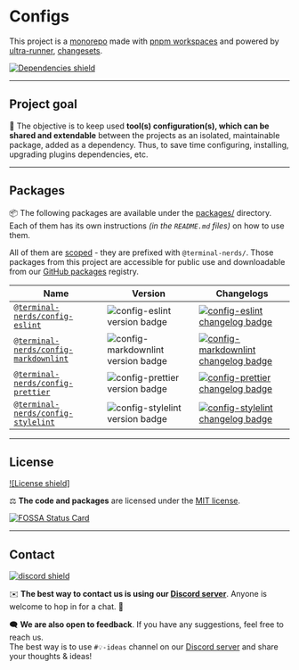 # Configs

This project is a [monorepo] made with [pnpm workspaces] and powered by
[ultra-runner], [changesets].

[monorepo]: https://en.wikipedia.org/wiki/Monorepo
[pnpm workspaces]: https://pnpm.io/workspaces
[ultra-runner]: https://github.com/folke/ultra-runner
[changesets]: https://github.com/changesets/changesets

[![Dependencies shield]][dependencies url]

[dependencies shield]: https://img.shields.io/librariesio/github/terminal-nerds/configs?style=for-the-badge
[dependencies url]: https://libraries.io/github/terminal-nerds/configs "Dependencies status"

---

## Project goal

🎯 The objective is to keep used **tool(s) configuration(s), which can be shared
and extendable** between the projects as an isolated, maintainable package,
added as a dependency. Thus, to save time configuring, installing, upgrading
plugins dependencies, etc.

---

## Packages

📦 The following packages are available under the [packages/](./packages)
directory. Each of them has its own instructions _(in the `README.md` files)_
on how to use them.

All of them are [scoped] - they are prefixed with `@terminal-nerds/`.
Those packages from this project are accessible for public use and downloadable
from our [GitHub packages] registry.

[scoped]: https://docs.npmjs.com/cli/v6/using-npm/scope
[github packages]: https://github.com/orgs/terminal-nerds/packages?repo_name=configs

| Name                                                         | Version                              | Changelogs                                                              |
| ------------------------------------------------------------ | ------------------------------------ | ----------------------------------------------------------------------- |
| [`@terminal-nerds/config-eslint`](config-eslint)             | ![config-eslint version badge]       | [![config-eslint changelog badge]][config-eslint changelog]             |
| [`@terminal-nerds/config-markdownlint`](config-markdownlint) | ![config-markdownlint version badge] | [![config-markdownlint changelog badge]][config-markdownlint changelog] |
| [`@terminal-nerds/config-prettier`](config-prettier)         | ![config-prettier version badge]     | [![config-prettier changelog badge]][config-prettier changelog]         |
| [`@terminal-nerds/config-stylelint`](config-stylelint)       | ![config-stylelint version badge]    | [![config-stylelint changelog badge]][config-stylelint changelog]       |

[config-eslint]: ./packages/eslint/README.md
[config-eslint version badge]: https://img.shields.io/github/package-json/v/terminal-nerds/configs?filename=packages%2Feslint%2Fpackage.json&style=flat-square
[config-eslint changelog badge]: https://img.shields.io/badge/changelog.xyz-%40terminal--nerds%2Fconfig--eslint-informational?style=flat-square
[config-eslint changelog]: https://changelogs.xyz/@terminal-nerds/config-eslint
[config-markdownlint]: ./packages/markdownlint/README.md
[config-markdownlint version badge]: https://img.shields.io/github/package-json/v/terminal-nerds/configs?filename=packages%2Fmarkdownlint%2Fpackage.json&style=flat-square
[config-markdownlint changelog badge]: https://img.shields.io/badge/changelog.xyz-%40terminal--nerds%2Fconfig--markdownlint-informational?style=flat-square
[config-markdownlint changelog]: https://changelogs.xyz/@terminal-nerds/config-markdownlint
[config-prettier]: ./packages/prettier/README.md
[config-prettier version badge]: https://img.shields.io/github/package-json/v/terminal-nerds/configs?filename=packages%2Fprettier%2Fpackage.json&style=flat-square
[config-prettier changelog badge]: https://img.shields.io/badge/changelog.xyz-%40terminal--nerds%2Fconfig--prettier-informational?style=flat-square
[config-prettier changelog]: https://changelogs.xyz/@terminal-nerds/config-prettier
[config-stylelint]: ./packages/stylelint/README.md
[config-stylelint version badge]: https://img.shields.io/github/package-json/v/terminal-nerds/configs?filename=packages%2Fstylelint%2Fpackage.json&style=flat-square
[config-stylelint changelog badge]: https://img.shields.io/badge/changelog.xyz-%40terminal--nerds%2Fconfig--stylelint-informational?style=flat-square
[config-stylelint changelog]: https://changelogs.xyz/@terminal-nerds/config-stylelint

---

## License

[![License shield]](./LICENSE.md "Project's license")

⚖️ **The code and packages** are licensed under the [MIT license](./LICENSE.md).

[![FOSSA Status Card]][fossa status]

[fossa status card]: https://app.fossa.com/api/projects/git%2Bgithub.com%2Fxeho91%2Fconfigs.svg?type=large
[fossa status]: https://app.fossa.com/projects/git%2Bgithub.com%2Fxeho91%2Fconfigs?ref=badge_large

---

## Contact

[![discord shield]][discord server]

✉️ **The best way to contact us is using our [Discord server]**. Anyone is
welcome to hop in for a chat. 🙂

[discord server]: https://discord.gg/decp3g7BEN
[discord shield]: https://img.shields.io/discord/862890839537877012?label=Discord&logo=discord&style=for-the-badge
[discussions]: https://github.com/terminal-nerds/terminal-nerd/discussions

🗨️ **We are also open to feedback**. If you have any suggestions, feel free
to reach us.\
The best way is to use `#💡-ideas` channel on our [Discord server]
and share your thoughts & ideas!
